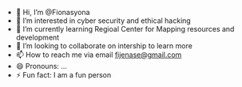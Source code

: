 - 👋 Hi, I’m @Fionasyona
- 👀 I’m interested in cyber security and ethical hacking
- 🌱 I’m currently learning Regioal Center for Mapping resources and development
- 💞️ I’m looking to collaborate on intership to learn more
- 📫 How to reach me via email fijenase@gmail.com
- 😄 Pronouns: ...
- ⚡ Fun fact: I am a fun person



